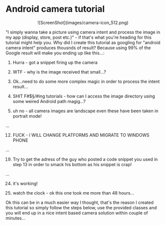 Android camera tutorial
==============

<center>![ScreenShot](images/camera-icon_512.png)</center>

"I simply wanna take a picture using camera intent and process the image in my app (display, store, post etc.)" - if that's what you're heading for this tutorial might help you. Why did I create this tutorial as  googling for "android camera intent" produces thousnds of result? Because using 99% of the Google result will make you ending up like this...:

1) Hurra - got a snippet firing up the camera

2) WTF - why is the image received that small...?

3) Ok...need to do some more complex magic in order to process the intent result...

4) SHIT F#$§/#ing tutorials - how can I access the image directory using some weired Android path magig...?

5) uh no - all camera images are landscape even these have been taken in portrait mode!

...

12) FUCK - I WILL CHANGE PLATFORMS AND MIGRATE TO WINDOWS PHONE

...

19) Try to get the adress of the guy who posted a code snippet you used in step 13 in order to smack his bottom as his snippet is crap!

...

24) it's working!

25) watch the clock - ok this one took me more than 48 hours...

Ok this can be in a much easier way I thought, that's the reason I created this tutorial so simply follow the steps below, use the provided classes and you will end up in a nice intent based camera solution within couple of minutes...


